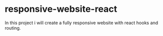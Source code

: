 # responsive-website-react

In this project i will create a fully responsive website with react hooks and routing.
